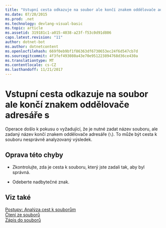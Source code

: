 ```yaml
---
title: "Vstupní cesta odkazuje na soubor ale končí znakem oddělovače adresáře s"
ms.date: 07/20/2015
ms.prod: .net
ms.technology: devlang-visual-basic
ms.topic: article
ms.assetid: 319181c1-a015-4038-a23f-f53c0d91d806
caps.latest.revision: "11"
author: dotnet-bot
ms.author: dotnetcontent
ms.openlocfilehash: 669f0eb9bf1f86363df6730653ec24f6d547cb7d
ms.sourcegitcommit: 4f3fef493080a43e70e951223894768d36ce430a
ms.translationtype: MT
ms.contentlocale: cs-CZ
ms.lasthandoff: 11/21/2017
---
```

# <a name="the-input-path-refers-to-a-file-but-ends-with-a-directory-separator-character"></a>Vstupní cesta odkazuje na soubor ale končí znakem oddělovače adresáře s
Operace došlo k pokusu o vyžadující, že je nutné zadat název souboru, ale zadaný název končí znakem oddělovače adresáře (`\`). To může být cesta k souboru nesprávně analyzovaný výsledek.  
  
## <a name="to-correct-this-error"></a>Oprava této chyby  
  
-   Zkontrolujte, zda je cesta k souboru, který jste zadali tak, aby byl správná.  
  
-   Odeberte nadbytečné znak.  
  
## <a name="see-also"></a>Viz také  
 [Postupy: Analýza cest k souborům](../../visual-basic/developing-apps/programming/drives-directories-files/how-to-parse-file-paths.md)  
 [Čtení ze souborů](../../visual-basic/developing-apps/programming/drives-directories-files/reading-from-files.md)  
 [Zápis do souborů](../../visual-basic/developing-apps/programming/drives-directories-files/writing-to-files.md)
